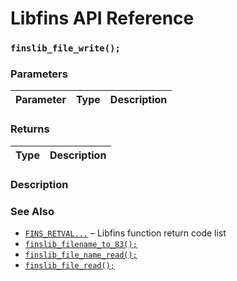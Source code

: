 # Libfins API Reference

### `finslib_file_write();`

### Parameters

| Parameter | Type | Description |
| :--- | :--- | :--- |

### Returns

| Type | Description |
| :--- | :--- |

### Description

### See Also

* [`FINS_RETVAL...`](FINS_RETVAL.md) &ndash; Libfins function return code list
* [`finslib_filename_to_83();`](finslib_filename_to_83.md)
* [`finslib_file_name_read();`](finslib_file_name_read.md)
* [`finslib_file_read();`](finslib_file_read.md)

